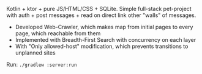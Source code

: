 Kotlin + ktor + pure JS/HTML/CSS + SQLite. Simple full-stack pet-project with auth + post messages + read on direct link other "walls" of messages.

- Developed Web-Crawler, which makes map from initial pages to every page, which reachable from them
- Implemented with Breadth-First Search with concurrency on each layer
- With "Only allowed-host" modification, which prevents transitions to unplanned sites

Run: `./gradlew :server:run`
